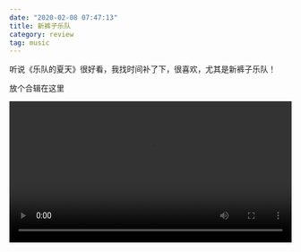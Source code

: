 ```yaml
---
date: "2020-02-08 07:47:13"
title: 新裤子乐队
category: review
tag: music
---
```


听说《乐队的夏天》很好看，我找时间补了下，很喜欢，尤其是新裤子乐队！

放个合辑在这里

<video width="100%"  controls>
  <source src="https://yiyechat.com/media/newpants.mp4" type="video/mp4">
</video>
